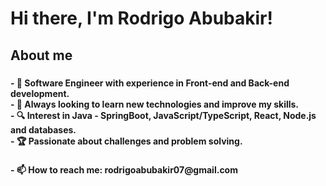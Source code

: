 # Hi there, I'm Rodrigo Abubakir!


<h2 align="left">About me</h2>

###

<h4 align="left">- 🚀 Software Engineer with experience in Front-end and Back-end development.<br>- 🎯 Always looking to learn new technologies and improve my skills.<br>- 🔍 Interest in Java - SpringBoot, JavaScript/TypeScript, React, Node.js and databases.<br>- 🏆 Passionate about challenges and problem solving.</h4>

###


###

###

<h4 align="left">- 📫 How to reach me: rodrigoabubakir07@gmail.com
  
                 


###
